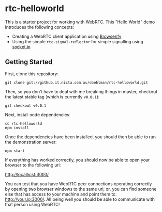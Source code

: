# rtc-helloworld

This is a starter project for working with [WebRTC](http://webrtc.org).  This "Hello World" demo introduces the following concepts:

- Creating a WebRTC client application using [Browserify](https://github.com/substack/node-browserify)
- Using the simple `rtc-signal-reflector` for simple signalling using [socket.io](http://socket.io/)

## Getting Started

First, clone this repository:

```console
git clone git://github.it.nicta.com.au/doehlman/rtc-helloworld.git
```

Then, so you don't have to deal with me breaking things in master, checkout the latest stable tag (which is currently `v0.0.1`):

```console
git checkout v0.0.1
```

Next, install node dependencies:

```console
cd rtc-helloworld
npm install
```

Once the dependencies have been installed, you should then be able to run the demonstration server:

```console
npm start
```

If everything has worked correctly, you should now be able to open your browser to the following url:

<http://localhost:3000/>

You can test that you have WebRTC peer connections operating correctly by opening two browser windows to the same url; or, you can find someone else that has access to your machine and point them to: <http://your.ip:3000/>.  All being well you should be able to communicate with that person using WebRTC!
